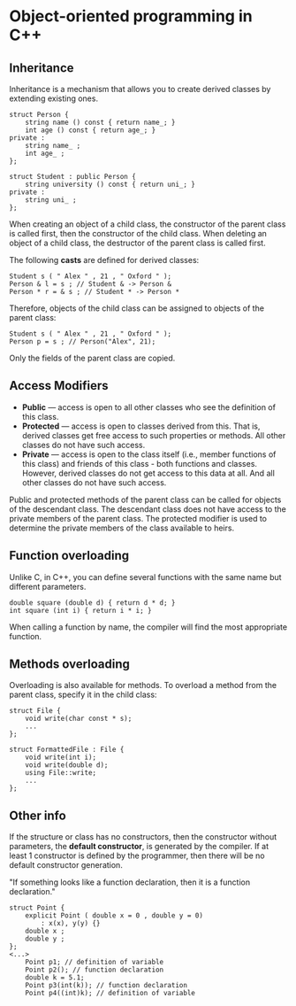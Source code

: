 # Object-oriented programming in C++

## Inheritance

Inheritance is a mechanism that allows you to create derived classes by extending existing ones.
```
struct Person {
	string name () const { return name_; }
	int age () const { return age_; }
private :
	string name_ ;
	int age_ ;
};

struct Student : public Person {
	string university () const { return uni_; }
private :
	string uni_ ;
};
```

When creating an object of a child class, the constructor of the parent class is called first, then the constructor of the child class. When deleting an object of a child class, the destructor of the parent class is called first.

The following **casts** are defined for derived classes:
```
Student s ( " Alex " , 21 , " Oxford " );
Person & l = s ; // Student & -> Person &
Person * r = & s ; // Student * -> Person *
```
Therefore, objects of the child class can be assigned to objects of the parent class:
```
Student s ( " Alex " , 21 , " Oxford " );
Person p = s ; // Person("Alex", 21);
```
Only the fields of the parent class are copied.

## Access Modifiers

- **Public** — access is open to all other classes who see the definition of this class.
- **Protected** — access is open to classes derived from this. That is, derived classes get free access to such properties or methods. All other classes do not have such access.
- **Private** — access is open to the class itself (i.e., member functions of this class) and friends of this class - both functions and classes. However, derived classes do not get access to this data at all. And all other classes do not have such access.

Public and protected methods of the parent class can be called for objects of the descendant class. The descendant class does not have access to the private members of the parent class. The protected modifier is used to determine the private members of the class available to heirs.

## Function overloading

Unlike C, in C++, you can define several functions with the same name but different parameters.
```
double square (double d) { return d * d; }
int square (int i) { return i * i; }
```
When calling a function by name, the compiler will find the most appropriate function.

## Methods overloading

Overloading is also available for methods. To overload a method from the parent class, specify it in the child class:
```
struct File {
	void write(char const * s);
	...
};

struct FormattedFile : File {
	void write(int i);
	void write(double d);
	using File::write;
	...
};
```

## Other info

If the structure or class has no constructors, then the constructor without parameters, the **default constructor**, is generated by the compiler. If at least 1 constructor is defined by the programmer, then there will be no default constructor generation.

"If something looks like a function declaration, then it is a function declaration."
```
struct Point {
	explicit Point ( double x = 0 , double y = 0)
		: x(x), y(y) {}
	double x ;
	double y ;
};
<...>
	Point p1; // definition of variable
	Point p2(); // function declaration
	double k = 5.1;
	Point p3(int(k)); // function declaration
	Point p4((int)k); // definition of variable
```
